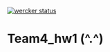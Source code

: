 [![wercker status](https://app.wercker.com/status/059f4fa3743e3390d515ccb3cbd10c0a/m "wercker status")](https://app.wercker.com/project/bykey/059f4fa3743e3390d515ccb3cbd10c0a)

# Team4_hw1   (^.^) 
